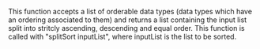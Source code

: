 This function accepts a list of orderable data types (data types which have an ordering associated to them) and returns a list containing the input list split into stritcly ascending, descending and equal order. This function is called with "splitSort inputList", where inputList is the list to be sorted.
